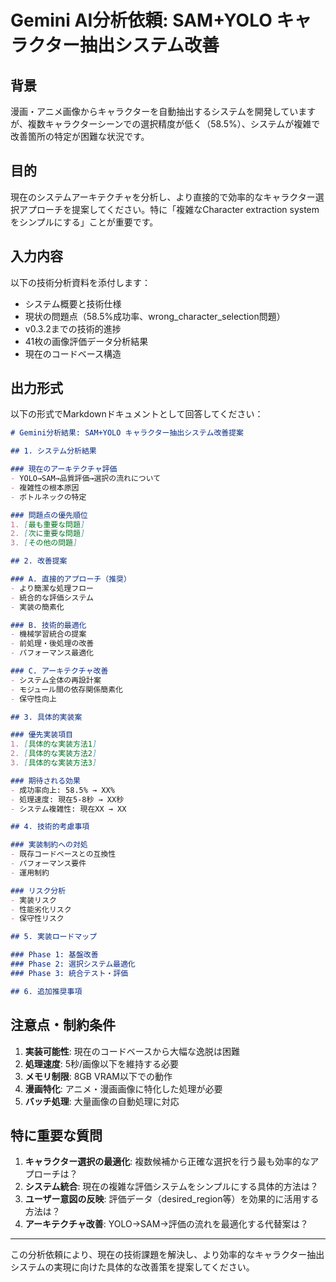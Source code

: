 # Gemini AI分析依頼: SAM+YOLO キャラクター抽出システム改善

## 背景
漫画・アニメ画像からキャラクターを自動抽出するシステムを開発していますが、複数キャラクターシーンでの選択精度が低く（58.5%）、システムが複雑で改善箇所の特定が困難な状況です。

## 目的
現在のシステムアーキテクチャを分析し、より直接的で効率的なキャラクター選択アプローチを提案してください。特に「複雑なCharacter extraction systemをシンプルにする」ことが重要です。

## 入力内容
以下の技術分析資料を添付します：
- システム概要と技術仕様
- 現状の問題点（58.5%成功率、wrong_character_selection問題）
- v0.3.2までの技術的進捗
- 41枚の画像評価データ分析結果
- 現在のコードベース構造

## 出力形式
以下の形式でMarkdownドキュメントとして回答してください：

```markdown
# Gemini分析結果: SAM+YOLO キャラクター抽出システム改善提案

## 1. システム分析結果

### 現在のアーキテクチャ評価
- YOLO→SAM→品質評価→選択の流れについて
- 複雑性の根本原因
- ボトルネックの特定

### 問題点の優先順位
1. [最も重要な問題]
2. [次に重要な問題]
3. [その他の問題]

## 2. 改善提案

### A. 直接的アプローチ（推奨）
- より簡潔な処理フロー
- 統合的な評価システム
- 実装の簡素化

### B. 技術的最適化
- 機械学習統合の提案
- 前処理・後処理の改善
- パフォーマンス最適化

### C. アーキテクチャ改善
- システム全体の再設計案
- モジュール間の依存関係簡素化
- 保守性向上

## 3. 具体的実装案

### 優先実装項目
1. [具体的な実装方法1]
2. [具体的な実装方法2]
3. [具体的な実装方法3]

### 期待される効果
- 成功率向上: 58.5% → XX%
- 処理速度: 現在5-8秒 → XX秒
- システム複雑性: 現在XX → XX

## 4. 技術的考慮事項

### 実装制約への対処
- 既存コードベースとの互換性
- パフォーマンス要件
- 運用制約

### リスク分析
- 実装リスク
- 性能劣化リスク
- 保守性リスク

## 5. 実装ロードマップ

### Phase 1: 基盤改善
### Phase 2: 選択システム最適化
### Phase 3: 統合テスト・評価

## 6. 追加推奨事項
```

## 注意点・制約条件
1. **実装可能性**: 現在のコードベースから大幅な逸脱は困難
2. **処理速度**: 5秒/画像以下を維持する必要
3. **メモリ制限**: 8GB VRAM以下での動作
4. **漫画特化**: アニメ・漫画画像に特化した処理が必要
5. **バッチ処理**: 大量画像の自動処理に対応

## 特に重要な質問
1. **キャラクター選択の最適化**: 複数候補から正確な選択を行う最も効率的なアプローチは？
2. **システム統合**: 現在の複雑な評価システムをシンプルにする具体的方法は？
3. **ユーザー意図の反映**: 評価データ（desired_region等）を効果的に活用する方法は？
4. **アーキテクチャ改善**: YOLO→SAM→評価の流れを最適化する代替案は？

---

この分析依頼により、現在の技術課題を解決し、より効率的なキャラクター抽出システムの実現に向けた具体的な改善策を提案してください。